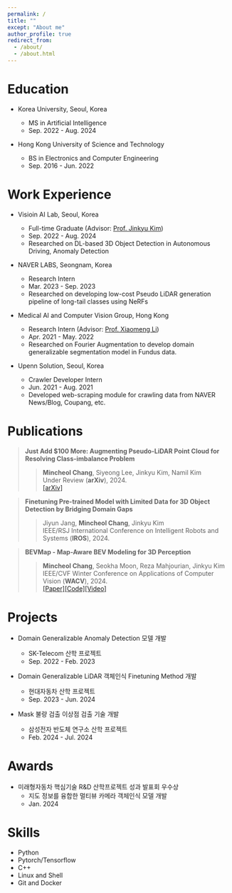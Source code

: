 ```yaml
---
permalink: /
title: ""
except: "About me"
author_profile: true
redirect_from: 
  - /about/
  - /about.html
---
```

Education
====
* Korea University, Seoul, Korea 
  * MS in Artificial Intelligence 
  * Sep. 2022 - Aug. 2024

* Hong Kong University of Science and Technology
  * BS in Electronics and Computer Engineering
  * Sep. 2016 - Jun. 2022

Work Experience
======

* Visioin AI Lab, Seoul, Korea 
  * Full-time Graduate (Advisor: <a href="https://visionai.korea.ac.kr/">Prof. Jinkyu Kim</a>)
  * Sep. 2022 - Aug. 2024  
  * Researched on DL-based 3D Object Detection in Autonomous Driving, Anomaly Detection 

* NAVER LABS, Seongnam, Korea 
  * Research Intern 
  * Mar. 2023 - Sep. 2023  
  * Researched on developing low-cost Pseudo LiDAR generation pipeline of long-tail classes using NeRFs

* Medical AI and Computer Vision Group, Hong Kong 
  * Research Intern (Advisor: <a href="https://xmengli.github.io/">Prof. Xiaomeng Li</a>)
  * Apr. 2021 - May. 2022  
  * Researched on Fourier Augmentation to develop domain generalizable segmentation model in Fundus data. 

* Upenn Solution, Seoul, Korea 
  * Crawler Developer Intern 
  * Jun. 2021 - Aug. 2021  
  * Developed web-scraping module for crawling data from NAVER News/Blog, Coupang, etc. 

Publications
======
> <i style='font-style: normal;'>**Just Add $100 More: Augmenting Pseudo-LiDAR Point Cloud for Resolving Class-imbalance Problem**<br></i>
>> <i style='font-style: normal;'>**Mincheol Chang**, Siyeong Lee, Jinkyu Kim, Namil Kim<br></i>
>> <i style='font-style: normal;'>Under Review (**arXiv**), 2024.<br></i>
>> <i style='font-style: normal;'><a href="https://arxiv.org/pdf/2403.11573.pdf">[arXiv]</a> 

> <i style='font-style: normal;'>**Finetuning Pre-trained Model with Limited Data for 3D Object Detection by Bridging Domain Gaps**<br></i>
>> <i style='font-style: normal;'>Jiyun Jang, **Mincheol Chang**, Jinkyu Kim<br></i>
>> <i style='font-style: normal;'>IEEE/RSJ International Conference on Intelligent Robots and Systems (**IROS**), 2024.<br></i>

> <i style='font-style: normal;'>**BEVMap - Map-Aware BEV Modeling for 3D Perception**<br></i>
>> <i style='font-style: normal;'>**Mincheol Chang**, Seokha Moon, Reza Mahjourian, Jinkyu Kim<br></i>
>> <i style='font-style: normal;'>IEEE/CVF Winter Conference on Applications of Computer Vision (**WACV**), 2024.<br></i>
>> <i style='font-style: normal;'><a href="https://[arxiv.org/pdf/2403.11573.pdf](https://openaccess.thecvf.com/content/WACV2024/papers/Chang_BEVMap_Map-Aware_BEV_Modeling_for_3D_Perception_WACV_2024_paper.pdf)">[Paper]</a><a href="https://github.com/mincheoree/BEVMap">[Code]</a><a href="https://www.youtube.com/watch?v=PLeWBx-J58Q">[Video]</a>


Projects
======
* Domain Generalizable Anomaly Detection 모델 개발
  * SK-Telecom 산학 프로젝트
  * Sep. 2022 - Feb. 2023 

* Domain Generalizable LiDAR 객체인식 Finetuning Method 개발
  * 현대자동차 산학 프로젝트
  * Sep. 2023 - Jun. 2024

* Mask 불량 검출 이상점 검출 기술 개발
  * 삼성전자 반도체 연구소 산학 프로젝트
  * Feb. 2024 - Jul. 2024
   
Awards
======
* 미래형자동차 핵심기술 R&D 산학프로젝트 성과 발표회 우수상 
  * 지도 정보를 융합한 멀티뷰 카메라 객체인식 모델 개발
  * Jan. 2024

Skills
======
* Python
* Pytorch/Tensorflow
* C++  
* Linux and Shell 
* Git and Docker
